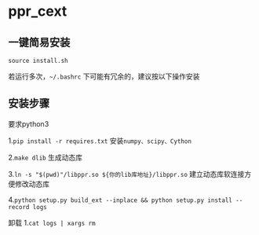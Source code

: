 # ppr_cext

## 一键简易安装
`source install.sh`

若运行多次，`~/.bashrc` 下可能有冗余的，建议按以下操作安装

## 安装步骤
要求python3

1.`pip install -r requires.txt` 安装`numpy、scipy、Cython`

2.`make dlib` 生成动态库

3.`ln -s "$(pwd)"/libppr.so ${你的lib库地址}/libppr.so`
建立动态库软连接方便修改动态库

4.`python setup.py build_ext --inplace && python setup.py install
--record logs`

卸载
1.`cat logs | xargs rm`

